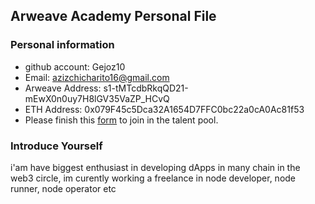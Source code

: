 ## Arweave Academy Personal File

### Personal information

- github account: Gejoz10
- Email: azizchicharito16@gmail.com
- Arweave Address: s1-tMTcdbRkqQD21-mEwX0n0uy7H8lGV35VaZP_HCvQ
- ETH Address: 0x079F45c5Dca32A1654D7FFC0bc22a0cA0Ac81f53
- Please finish this [form](https://docs.google.com/forms/d/e/1FAIpQLSfWA5fIIcBgmRppm3jNz5vmf9Mai_QMVil-2pO4r7YKn_Zhtw/viewform?usp=sf_link) to join in the talent pool.

### Introduce Yourself
 i'am have biggest enthusiast in developing dApps in many chain in the web3 circle, im curently working a freelance in node developer, node runner, node operator etc
